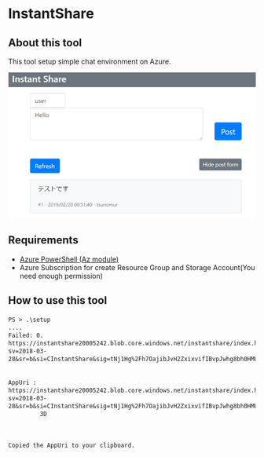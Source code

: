 # InstantShare
## About this tool
This tool setup simple chat environment on Azure.

[![](instantshare1.png)]()

## Requirements
- [Azure PowerShell (Az module)](https://docs.microsoft.com/ja-jp/powershell/azure/install-az-ps)
- Azure Subscription for create Resource Group and Storage Account(You need enough permission)

## How to use this tool

```
PS > .\setup
....
Failed: 0.
https://instantshare20005242.blob.core.windows.net/instantshare/index.html?sv=2018-03-28&sr=b&si=CInstantShare&sig=tNj1Hg%2Fh7OajibJvH2ZxixvifIBvpJwhg8bh0HMUW8M%3D


AppUri : https://instantshare20005242.blob.core.windows.net/instantshare/index.html?sv=2018-03-28&sr=b&si=CInstantShare&sig=tNj1Hg%2Fh7OajibJvH2ZxixvifIBvpJwhg8bh0HMUW8M%
         3D



Copied the AppUri to your clipboard.
```
